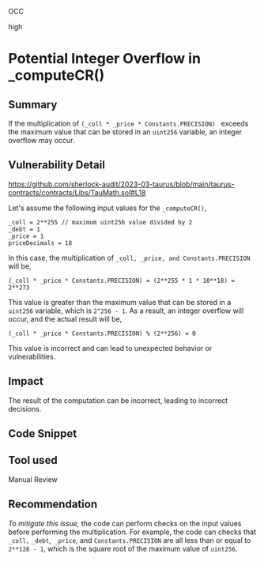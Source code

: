 OCC

high

# Potential Integer Overflow in _computeCR()



## Summary
If the multiplication of `(_coll * _price * Constants.PRECISION) ` exceeds the maximum value that can be stored in an `uint256` variable, an integer overflow may occur.

## Vulnerability Detail
https://github.com/sherlock-audit/2023-03-taurus/blob/main/taurus-contracts/contracts/Libs/TauMath.sol#L18

Let's assume the following input values for the  `_computeCR()`,

```solidity
_coll = 2**255 // maximum uint256 value divided by 2
_debt = 1
_price = 1
priceDecimals = 18
```
In this case, the multiplication of  `_coll, _price, and Constants.PRECISION ` will be,
```solidity
(_coll * _price * Constants.PRECISION) = (2**255 * 1 * 10**18) = 2**273
```
This value is greater than the maximum value that can be stored in a `uint256` variable, which is `2^256 - 1`. 
As a result, an integer overflow will occur, and the actual result will be,
```solidity
(_coll * _price * Constants.PRECISION) % (2**256) = 0
```
This value is incorrect and can lead to unexpected behavior or vulnerabilities.


## Impact
The result of the computation can be incorrect, leading to incorrect decisions. 

## Code Snippet

## Tool used

Manual Review

## Recommendation
_To mitigate this issue,_ 
the code can perform  checks on the input values before performing the multiplication. 
For example, 
the code can checks that `_coll,` `_debt`,` _price`, and `Constants.PRECISION` are all less than or equal to `2**128 - 1`, which is the square root of the maximum value of `uint256`.